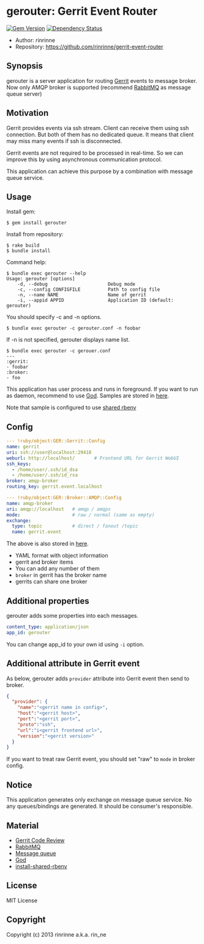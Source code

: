 gerouter: Gerrit Event Router
===========================

[![Gem Version](https://badge.fury.io/rb/gerouter.png)](http://badge.fury.io/rb/gerouter)
[![Dependency Status](https://gemnasium.com/rinrinne/gerrit-event-router.png)](https://gemnasium.com/rinrinne/gerrit-event-router)

* Author: rinrinne
* Repository: https://github.com/rinrinne/gerrit-event-router

Synopsis
---------------------------

gerouter is a server application for routing [Gerrit][gerrit] events to message broker.
Now only AMQP broker is supported (recommend [RabbitMQ][rabbitmq] as message queue server)

Motivation
---------------------------

Gerrit provides events via ssh stream. Client can receive them using ssh connection. But both of them has no dedicated queue. It means that client may miss many events if ssh is disconnected.

Gerrit events are not required to be processed in real-time. So we can improve this by using asynchronous communication protocol.

This application can achieve this purpose by a combination with message queue service.


Usage
--------------------------

Install gem:

```console
$ gem install gerouter
```

Install from repository:

```console
$ rake build
$ bundle install
```

Command help:

```console
$ bundle exec gerouter --help
Usage: gerouter [options]
    -d, --debug                      Debug mode
    -c, --config CONFIGFILE          Path to config file
    -n, --name NAME                  Name of gerrit
    -i, --appid APPID                Application ID (default: gerouter)
```

You should specify -c and -n options.

```console
$ bundle exec gerouter -c gerouter.conf -n foobar
```

If -n is not specified, gerouter displays name list.

```console
$ bundle exec gerouter -c gerouer.conf
---
:gerrit:
- foobar
:broker:
- foo
```

This application has user process and runs in foreground. If you want to run as daemon, recommend to use [God][god]. Samples are stored in [here][samples].

Note that sample is configured to use [shared rbenv][sharedrbenv]

Config
---------------------------

```yaml
--- !ruby/object:GER::Gerrit::Config
name: gerrit
uri: ssh://user@localhost:29418
weburl: http://localhost/       # Frontend URL for Gerrit WebUI
ssh_keys: 
  - /home/user/.ssh/id_dsa
  - /home/user/.ssh/id_rsa
broker: amqp-broker
routing_key: gerrit.event.localhost

--- !ruby/object:GER::Broker::AMQP::Config
name: amqp-broker
uri: amqp://localhost   # amqp / amqps
mode:                   # raw / normal (same as empty)
exchange:
  type: topic           # direct / fanout /topic
  name: gerrit.event
```

The above is also stored in [here][samples].

* YAML format with object information
* gerrit and broker items
* You can add any number of them
* `broker` in gerrit has the broker name
* gerrits can share one broker 

Additional properties
---------------------------

gerouter adds some properties into each messages.

```yaml
content_type: application/json
app_id: gerouter
```

You can change app_id to your own id using `-i` option.

Additional attribute in Gerrit event
---------------------------

As below, gerouter adds `provider` attribute into Gerrit event then send to broker.

```json
{
  "provider": {
    "name":"<gerrit name in config>",
    "host":"<gerrit host>",
    "port":"<gerrit port>",
    "proto":"ssh",
    "url":"i<gerrit frontend url>",
    "version":"<gerrit version>"
  }
}
```

If you want to treat raw Gerrit event, you should set "raw" to `mode` in broker config.

Notice
---------------------------

This application generates only exchange on message queue service. No any queues/bindings are generated. It should be consumer's responsible.

Material
--------------------------

* [Gerrit Code Review][gerrit]
* [RabbitMQ][rabbitmq]
* [Message queue][messagequeue]
* [God][god]
* [install-shared-rbenv][sharedrbenv]

[gerrit]: https://code.google.com/p/gerrit/ "Gerrit Code Review"
[rabbitmq]: http://www.rabbitmq.com/ "RabbitMQ"
[god]: http://godrb.com/ "God"
[samples]: https://github.com/rinrinne/gerrit-event-router/tree/master/samples "samples"
[sharedrbenv]: https://github.com/rinrinne/install-shared-rbenv "Install shared rbenv"
[messagequeue]: http://en.wikipedia.org/wiki/Message_queue "Wikipedia: Message queue"

License
---------------------------

MIT License

Copyright
---------------------------

Copyright (c) 2013 rinrinne a.k.a. rin_ne
